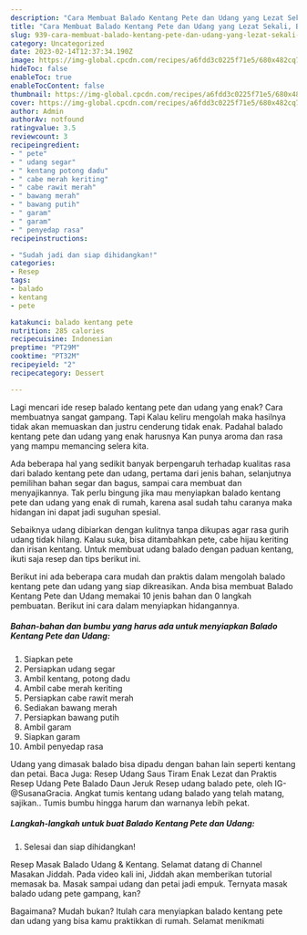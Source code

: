 ```yaml
---
description: "Cara Membuat Balado Kentang Pete dan Udang yang Lezat Sekali, Buat Buka Puasa}"
title: "Cara Membuat Balado Kentang Pete dan Udang yang Lezat Sekali, Buat Buka Puasa}"
slug: 939-cara-membuat-balado-kentang-pete-dan-udang-yang-lezat-sekali-buat-buka-puasa
category: Uncategorized
date: 2023-02-14T12:37:34.190Z
image: https://img-global.cpcdn.com/recipes/a6fdd3c0225f71e5/680x482cq70/balado-kentang-pete-dan-udang-foto-resep-utama.jpg
hideToc: false
enableToc: true
enableTocContent: false
thumbnail: https://img-global.cpcdn.com/recipes/a6fdd3c0225f71e5/680x482cq70/balado-kentang-pete-dan-udang-foto-resep-utama.jpg
cover: https://img-global.cpcdn.com/recipes/a6fdd3c0225f71e5/680x482cq70/balado-kentang-pete-dan-udang-foto-resep-utama.jpg
author: Admin
authorAv: notfound
ratingvalue: 3.5
reviewcount: 3
recipeingredient:
- " pete"
- " udang segar"
- " kentang potong dadu"
- " cabe merah keriting"
- " cabe rawit merah"
- " bawang merah"
- " bawang putih"
- " garam"
- " garam"
- " penyedap rasa"
recipeinstructions:

- "Sudah jadi dan siap dihidangkan!"
categories:
- Resep
tags:
- balado
- kentang
- pete

katakunci: balado kentang pete 
nutrition: 285 calories
recipecuisine: Indonesian
preptime: "PT29M"
cooktime: "PT32M"
recipeyield: "2"
recipecategory: Dessert

---
```



Lagi mencari ide resep balado kentang pete dan udang yang enak? Cara membuatnya sangat gampang. Tapi Kalau keliru mengolah maka hasilnya tidak akan memuaskan dan justru cenderung tidak enak. Padahal balado kentang pete dan udang yang enak harusnya Kan punya aroma dan rasa yang mampu memancing selera kita.


Ada beberapa hal yang sedikit banyak berpengaruh terhadap kualitas rasa dari balado kentang pete dan udang, pertama dari jenis bahan, selanjutnya pemilihan bahan segar dan bagus, sampai cara membuat dan menyajikannya. Tak perlu bingung jika mau menyiapkan balado kentang pete dan udang yang enak di rumah, karena asal sudah tahu caranya maka hidangan ini dapat jadi suguhan spesial.

Sebaiknya udang dibiarkan dengan kulitnya tanpa dikupas agar rasa gurih udang tidak hilang. Kalau suka, bisa ditambahkan pete, cabe hijau keriting dan irisan kentang. Untuk membuat udang balado dengan paduan kentang, ikuti saja resep dan tips berikut ini.


Berikut ini ada beberapa cara mudah dan praktis dalam mengolah balado kentang pete dan udang yang siap dikreasikan. Anda bisa membuat Balado Kentang Pete dan Udang memakai 10 jenis bahan dan 0 langkah pembuatan. Berikut ini cara dalam menyiapkan hidangannya.

<!--inarticleads1-->

##### Bahan-bahan dan bumbu yang harus ada untuk menyiapkan Balado Kentang Pete dan Udang:

1. Siapkan  pete
1. Persiapkan  udang segar
1. Ambil  kentang, potong dadu
1. Ambil  cabe merah keriting
1. Persiapkan  cabe rawit merah
1. Sediakan  bawang merah
1. Persiapkan  bawang putih
1. Ambil  garam
1. Siapkan  garam
1. Ambil  penyedap rasa


Udang yang dimasak balado bisa dipadu dengan bahan lain seperti kentang dan petai. Baca Juga: Resep Udang Saus Tiram Enak Lezat dan Praktis Resep Udang Pete Balado Daun Jeruk⁣ Resep udang balado pete, oleh IG-@SusanaGracia. Angkat tumis kentang udang balado yang telah matang, sajikan.. Tumis bumbu hingga harum dan warnanya lebih pekat. 

<!--inarticleads2-->

##### Langkah-langkah untuk buat Balado Kentang Pete dan Udang:


1. Selesai dan siap dihidangkan!

Resep Masak Balado Udang &amp; Kentang. Selamat datang di Channel Masakan Jiddah. Pada video kali ini, Jiddah akan memberikan tutorial memasak ba. Masak sampai udang dan petai jadi empuk. Ternyata masak balado udang pete gampang, kan? 

Bagaimana? Mudah bukan? Itulah cara menyiapkan balado kentang pete dan udang yang bisa kamu praktikkan di rumah. Selamat menikmati
